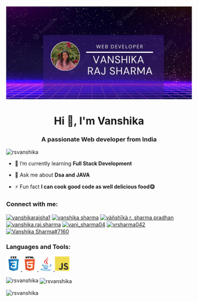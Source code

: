 ![logo](https://github.com/rsvanshika/rsvanshika/blob/main/photo_6185709992913515812_y.jpg)
<h1 align="center">Hi 👋, I'm Vanshika</h1>
<h3 align="center">A passionate Web developer from India</h3>
<img  align="right" alt "coding" width="400" src="https://i.pinimg.com/originals/e7/26/c7/e726c74ac081eed50feee1433d12c998.gif">

<p align="left"> <img src="https://komarev.com/ghpvc/?username=rsvanshika&label=Profile%20views&color=0e75b6&style=flat" alt="rsvanshika" /> </p>

- 🌱 I’m currently learning **Full Stack Development**

- 💬 Ask me about **Dsa and JAVA**

- ⚡ Fun fact **I can cook good code as well delicious food😋**

<h3 align="left">Connect with me:</h3>
<p align="left">
<a href="https://twitter.com/vanshikarajsha1" target="blank"><img align="center" src="https://raw.githubusercontent.com/rahuldkjain/github-profile-readme-generator/master/src/images/icons/Social/twitter.svg" alt="vanshikarajsha1" height="30" width="40" /></a>
<a href="https://linkedin.com/in/vanshika sharma" target="blank"><img align="center" src="https://raw.githubusercontent.com/rahuldkjain/github-profile-readme-generator/master/src/images/icons/Social/linked-in-alt.svg" alt="vanshika sharma" height="30" width="40" /></a>
<a href="https://fb.com/vàñshīkà r. sharma pradhan" target="blank"><img align="center" src="https://raw.githubusercontent.com/rahuldkjain/github-profile-readme-generator/master/src/images/icons/Social/facebook.svg" alt="vàñshīkà r. sharma pradhan" height="30" width="40" /></a>
<a href="https://instagram.com/vanshika.raj.sharma" target="blank"><img align="center" src="https://raw.githubusercontent.com/rahuldkjain/github-profile-readme-generator/master/src/images/icons/Social/instagram.svg" alt="vanshika.raj.sharma" height="30" width="40" /></a>
<a href="https://www.leetcode.com/vani_sharma04" target="blank"><img align="center" src="https://raw.githubusercontent.com/rahuldkjain/github-profile-readme-generator/master/src/images/icons/Social/leet-code.svg" alt="vani_sharma04" height="30" width="40" /></a>
<a href="https://auth.geeksforgeeks.org/user/vrsharma042" target="blank"><img align="center" src="https://raw.githubusercontent.com/rahuldkjain/github-profile-readme-generator/master/src/images/icons/Social/geeks-for-geeks.svg" alt="vrsharma042" height="30" width="40" /></a>
<a href="https://discord.gg/Vanshika Sharma#7160" target="blank"><img align="center" src="https://raw.githubusercontent.com/rahuldkjain/github-profile-readme-generator/master/src/images/icons/Social/discord.svg" alt="Vanshika Sharma#7160" height="30" width="40" /></a>
</p>

<h3 align="left">Languages and Tools:</h3>
<p align="left"> <a href="https://www.w3schools.com/css/" target="_blank" rel="noreferrer"> <img src="https://raw.githubusercontent.com/devicons/devicon/master/icons/css3/css3-original-wordmark.svg" alt="css3" width="40" height="40"/> </a> <a href="https://www.w3.org/html/" target="_blank" rel="noreferrer"> <img src="https://raw.githubusercontent.com/devicons/devicon/master/icons/html5/html5-original-wordmark.svg" alt="html5" width="40" height="40"/> </a> <a href="https://www.java.com" target="_blank" rel="noreferrer"> <img src="https://raw.githubusercontent.com/devicons/devicon/master/icons/java/java-original.svg" alt="java" width="40" height="40"/> </a> <a href="https://developer.mozilla.org/en-US/docs/Web/JavaScript" target="_blank" rel="noreferrer"> <img src="https://raw.githubusercontent.com/devicons/devicon/master/icons/javascript/javascript-original.svg" alt="javascript" width="40" height="40"/> </a> 

<p><img align="left" src="https://github-readme-stats.vercel.app/api/top-langs?username=rsvanshika&show_icons=true&locale=en&layout=compact" alt="rsvanshika" /></p>

<p>&nbsp;<img align="center" src="https://github-readme-stats.vercel.app/api?username=rsvanshika&show_icons=true&locale=en" alt="rsvanshika" /></p>

<p><img align="center" src="https://github-readme-streak-stats.herokuapp.com/?user=rsvanshika&" alt="rsvanshika" /></p>
